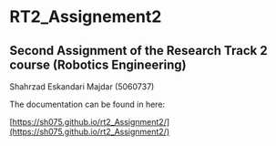 # RT2_Assignement2

## Second Assignment of the Research Track 2 course (Robotics Engineering)

Shahrzad Eskandari Majdar (5060737)

The documentation can be found in here:

[https://sh075.github.io/rt2_Assignment2/](https://sh075.github.io/rt2_Assignment2/)
